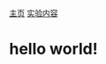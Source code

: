 <!DOCTYPE html>
<html>
  <head>
    <meta charset="utf-8">
    <title>主页</title>
    <link rel="stylesheet" href="/assets/css/styles.css">
  </head>
  <body>
    <nav>
    <a href="/">主页</a>
    <a href="/blog.html">实验内容</a>
    </nav>
  <body>
    <h1>hello world!</h1>
  </body>
</html>
